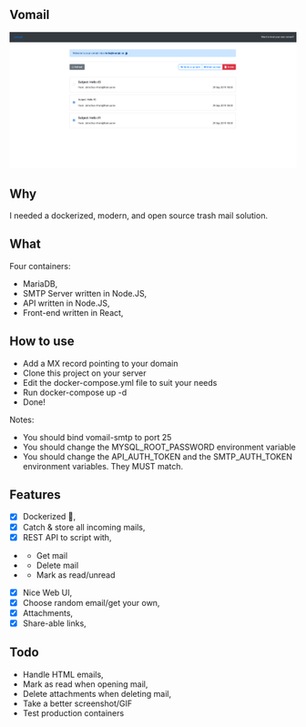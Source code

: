 ## Vomail

![alt text](./.github/mailbox.png)

## Why

I needed a dockerized, modern, and open source trash mail solution.

## What

Four containers:

- MariaDB,
- SMTP Server written in Node.JS,
- API written in Node.JS,
- Front-end written in React,

## How to use

- Add a MX record pointing to your domain
- Clone this project on your server
- Edit the docker-compose.yml file to suit your needs
- Run docker-compose up -d
- Done!

Notes:

- You should bind vomail-smtp to port 25
- You should change the MYSQL_ROOT_PASSWORD environment variable
- You should change the API_AUTH_TOKEN and the SMTP_AUTH_TOKEN environment variables. They MUST match.

## Features

- [x] Dockerized :whale:,
- [x] Catch & store all incoming mails,
- [x] REST API to script with,
- - Get mail
- - Delete mail
- - Mark as read/unread
- [x] Nice Web UI,
- [x] Choose random email/get your own,
- [x] Attachments,
- [x] Share-able links,

## Todo

- Handle HTML emails,
- Mark as read when opening mail,
- Delete attachments when deleting mail,
- Take a better screenshot/GIF
- Test production containers
